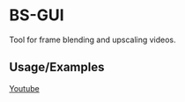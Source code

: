 # BS-GUI
Tool for frame blending and upscaling videos.

## Usage/Examples

[Youtube](https://youtu.be/l9EKxQrZNwk)

